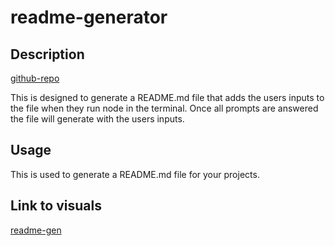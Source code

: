 # readme-generator



## Description

[github-repo](https://github.com/Will-Dean5/readme-generator)

This is designed to generate a README.md file that adds the users inputs to the file when they run node in the terminal. Once all prompts are answered the file will generate with the users inputs.
## Usage

This is used to generate a README.md file for your projects.

## Link to visuals

[readme-gen](https://drive.google.com/file/d/1AH5ax5ZiScVxyG_bq5Gnse22-Ls_v2J3/view?usp=sharing)
